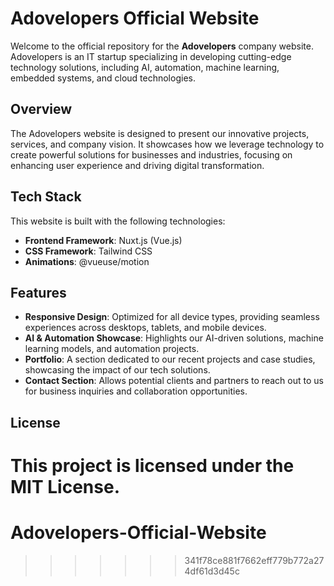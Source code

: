 # Adovelopers Official Website

Welcome to the official repository for the **Adovelopers** company website. Adovelopers is an IT startup specializing in developing cutting-edge technology solutions, including AI, automation, machine learning, embedded systems, and cloud technologies.

## Overview

The Adovelopers website is designed to present our innovative projects, services, and company vision. It showcases how we leverage technology to create powerful solutions for businesses and industries, focusing on enhancing user experience and driving digital transformation.

## Tech Stack

This website is built with the following technologies:
- **Frontend Framework**: Nuxt.js (Vue.js)
- **CSS Framework**: Tailwind CSS
- **Animations**: @vueuse/motion

## Features

- **Responsive Design**: Optimized for all device types, providing seamless experiences across desktops, tablets, and mobile devices.
- **AI & Automation Showcase**: Highlights our AI-driven solutions, machine learning models, and automation projects.
- **Portfolio**: A section dedicated to our recent projects and case studies, showcasing the impact of our tech solutions.
- **Contact Section**: Allows potential clients and partners to reach out to us for business inquiries and collaboration opportunities.

## License

This project is licensed under the MIT License.
=======
# Adovelopers-Official-Website
>>>>>>> 341f78ce881f7662eff779b772a274df61d3d45c
